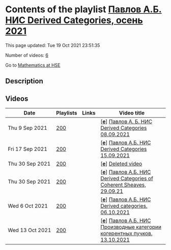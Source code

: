 # Contents of the playlist [Павлов А.Б. НИС Derived Categories, осень 2021](https://www.youtube.com/playlist?list=PLq3E5oubNNoBF3I8dwcjDcrryud2JH3uH)

This page updated: Tue 19 Oct 2021 23:51:35

Number of videos: [6](#videos)

Go to [Mathematics at HSE](../README.md)

## Description



## Videos

|Date|Playlists|Links|Video title|
|---|---|---|---|
| Thu&nbsp;9&nbsp;Sep&nbsp;2021 | [200](../playlists/200 "Павлов А.Б. НИС Derived Categories, осень 2021") |  | [[**e**](https://studio.youtube.com/video/ECVsbkw4RaQ/edit "Edit")] [Павлов А. Б.  НИС Derived Categories 08.09.2021](https://www.youtube.com/watch?v=ECVsbkw4RaQ&list=PLq3E5oubNNoBF3I8dwcjDcrryud2JH3uH) |
| Fri&nbsp;17&nbsp;Sep&nbsp;2021 | [200](../playlists/200 "Павлов А.Б. НИС Derived Categories, осень 2021") |  | [[**e**](https://studio.youtube.com/video/0tSL1tdwSOM/edit "Edit")] [Павлов А.Б.  НИС Derived Categories 15.09.2021](https://www.youtube.com/watch?v=0tSL1tdwSOM&list=PLq3E5oubNNoBF3I8dwcjDcrryud2JH3uH) |
| Thu&nbsp;30&nbsp;Sep&nbsp;2021 | [200](../playlists/200 "Павлов А.Б. НИС Derived Categories, осень 2021") |  | [[**e**](https://studio.youtube.com/video/EHBAIngU9lM/edit "Edit")] [Deleted video](https://www.youtube.com/watch?v=EHBAIngU9lM&list=PLq3E5oubNNoBF3I8dwcjDcrryud2JH3uH "This video is unavailable.") |
| Thu&nbsp;30&nbsp;Sep&nbsp;2021 | [200](../playlists/200 "Павлов А.Б. НИС Derived Categories, осень 2021") |  | [[**e**](https://studio.youtube.com/video/Oj2sNwb2ZOQ/edit "Edit")] [Павлов А.Б. НИС Derived Categories of Coherent Sheaves, 29.09.21](https://www.youtube.com/watch?v=Oj2sNwb2ZOQ&list=PLq3E5oubNNoBF3I8dwcjDcrryud2JH3uH) |
| Wed&nbsp;6&nbsp;Oct&nbsp;2021 | [200](../playlists/200 "Павлов А.Б. НИС Derived Categories, осень 2021") |  | [[**e**](https://studio.youtube.com/video/OwIiovq8vJQ/edit "Edit")] [Павлов А.Б. НИС Derived categories. 06.10.2021](https://www.youtube.com/watch?v=OwIiovq8vJQ&list=PLq3E5oubNNoBF3I8dwcjDcrryud2JH3uH) |
| Wed&nbsp;13&nbsp;Oct&nbsp;2021 | [200](../playlists/200 "Павлов А.Б. НИС Derived Categories, осень 2021") |  | [[**e**](https://studio.youtube.com/video/9wDnZjF8g2E/edit "Edit")] [Павлов А.Б. НИС Производные категории когерентных пучков. 13.10.2021](https://www.youtube.com/watch?v=9wDnZjF8g2E&list=PLq3E5oubNNoBF3I8dwcjDcrryud2JH3uH "Research Seminar &#34;Derived Categories of Coherent Sheaves&#34;&#013;Type: Optional course (faculty)&#013;Faculty of Mathematics&#013;Alexander Pavlov&#013;Language: English") |
